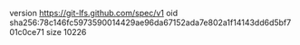 version https://git-lfs.github.com/spec/v1
oid sha256:78c146fc5973590014429ae96da67152ada7e802a1f14143dd6d5bf701c0ce71
size 10226
